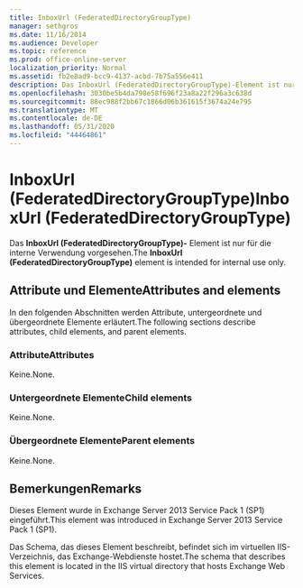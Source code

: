 ```yaml
---
title: InboxUrl (FederatedDirectoryGroupType)
manager: sethgros
ms.date: 11/16/2014
ms.audience: Developer
ms.topic: reference
ms.prod: office-online-server
localization_priority: Normal
ms.assetid: fb2e8ad9-bcc9-4137-acbd-7b75a556e411
description: Das InboxUrl (FederatedDirectoryGroupType)-Element ist nur für die interne Verwendung vorgesehen.
ms.openlocfilehash: 3030be5b4da798e58f696f23a8a22f296a3c638d
ms.sourcegitcommit: 88ec988f2bb67c1866d06b361615f3674a24e795
ms.translationtype: MT
ms.contentlocale: de-DE
ms.lasthandoff: 05/31/2020
ms.locfileid: "44464861"
---
```

# <a name="inboxurl-federateddirectorygrouptype"></a><span data-ttu-id="47b2f-103">InboxUrl (FederatedDirectoryGroupType)</span><span class="sxs-lookup"><span data-stu-id="47b2f-103">InboxUrl (FederatedDirectoryGroupType)</span></span>

<span data-ttu-id="47b2f-104">Das **InboxUrl (FederatedDirectoryGroupType)-** Element ist nur für die interne Verwendung vorgesehen.</span><span class="sxs-lookup"><span data-stu-id="47b2f-104">The **InboxUrl (FederatedDirectoryGroupType)** element is intended for internal use only.</span></span> 

## <a name="attributes-and-elements"></a><span data-ttu-id="47b2f-105">Attribute und Elemente</span><span class="sxs-lookup"><span data-stu-id="47b2f-105">Attributes and elements</span></span>

<span data-ttu-id="47b2f-106">In den folgenden Abschnitten werden Attribute, untergeordnete und übergeordnete Elemente erläutert.</span><span class="sxs-lookup"><span data-stu-id="47b2f-106">The following sections describe attributes, child elements, and parent elements.</span></span>
  
### <a name="attributes"></a><span data-ttu-id="47b2f-107">Attribute</span><span class="sxs-lookup"><span data-stu-id="47b2f-107">Attributes</span></span>

<span data-ttu-id="47b2f-108">Keine.</span><span class="sxs-lookup"><span data-stu-id="47b2f-108">None.</span></span>
  
### <a name="child-elements"></a><span data-ttu-id="47b2f-109">Untergeordnete Elemente</span><span class="sxs-lookup"><span data-stu-id="47b2f-109">Child elements</span></span>

<span data-ttu-id="47b2f-110">Keine.</span><span class="sxs-lookup"><span data-stu-id="47b2f-110">None.</span></span>
  
### <a name="parent-elements"></a><span data-ttu-id="47b2f-111">Übergeordnete Elemente</span><span class="sxs-lookup"><span data-stu-id="47b2f-111">Parent elements</span></span>

<span data-ttu-id="47b2f-112">Keine.</span><span class="sxs-lookup"><span data-stu-id="47b2f-112">None.</span></span>
  
## <a name="remarks"></a><span data-ttu-id="47b2f-113">Bemerkungen</span><span class="sxs-lookup"><span data-stu-id="47b2f-113">Remarks</span></span>

<span data-ttu-id="47b2f-114">Dieses Element wurde in Exchange Server 2013 Service Pack 1 (SP1) eingeführt.</span><span class="sxs-lookup"><span data-stu-id="47b2f-114">This element was introduced in Exchange Server 2013 Service Pack 1 (SP1).</span></span>
  
<span data-ttu-id="47b2f-115">Das Schema, das dieses Element beschreibt, befindet sich im virtuellen IIS-Verzeichnis, das Exchange-Webdienste hostet.</span><span class="sxs-lookup"><span data-stu-id="47b2f-115">The schema that describes this element is located in the IIS virtual directory that hosts Exchange Web Services.</span></span>
  

